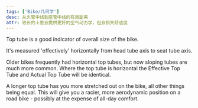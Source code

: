 ```yaml
---
tags: ['Bike/几何学']
desc: 从头管中线到座管中线的有效距离
attr: 较长的上管会提供更好的空气动力学，但会损失舒适度
---
```



Top tube is a good indicator of overall size of the bike.

It's measured 'effectively' horizontally from head tube axis to seat tube axis.

Older bikes frequently had horizontal top tubes, but now sloping tubes are much more common. Where the top tube is horizontal the Effective Top Tube and Actual Top Tube will be identical.

A longer top tube has you more stretched out on the bike, all other things being equal. This will give you a racier, more aerodynamic position on a road bike - possibly at the expense of all-day comfort.



